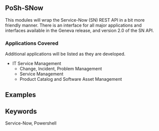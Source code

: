 ## PoSh-SNow
This modules will wrap the Service-Now (SN) REST API in a bit more friendly
manner.  There is an interface for all major applications and 
interfaces available in the Geneva release, and version 2.0 of the SN API.

### Applications Covered

Additional applications will be listed as they are developed.

- IT Service Management
    - Change, Incident, Problem Management
    - Service Management
    - Product Catalog and Software Asset Management
            
    
## Examples

## Keywords
Service-Now, Powershell